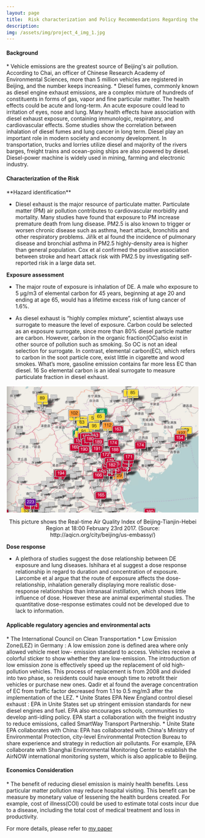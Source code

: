 ```yaml
---
layout: page
title:  Risk characterization and Policy Recommendations Regarding the Diesel Exhaust and PM2.5 in Beijing-Tianjin-Hebei Area
description: 
img: /assets/img/project_4_img_1.jpg
---
```

<h4><b>Background</b></h4>
* Vehicle emissions are the greatest source of Beijing's air pollution. According to Chai, an officer of Chinese Research Academy of Environmental Sciences, more than 5 million vehicles are registered in Beijing, and the number keeps increasing.
* Diesel fumes, commonly known as diesel engine exhaust emissions, are a complex mixture of hundreds of constituents in forms of gas, vapor and fine particular matter. The health effects could be acute and long-term. An acute exposure could lead to irritation of eyes, nose and lung. Many health effects have association with diesel exhaust exposure, containing immunologic, respiratory, and cardiovascular effects. Some studies show the correlation between inhalation of diesel fumes and lung cancer in long term. Diesel play an important role in modern society and economy development. In transportation, trucks and lorries utilize diesel and majority of the rivers barges, freight trains and ocean-going ships are also powered by diesel. Diesel-power machine is widely used in mining, farming and electronic industry.

<h4><b>Characterization of the Risk</b></h4>
**Hazard identification**

* Diesel exhaust is the major resource of particulate matter. Particulate matter (PM) air pollution contributes to cardiovascular morbidity and mortality. Many studies have found that exposure to PM increase premature death from lung disease. PM2.5 is also known to trigger or worsen chronic disease such as asthma, heart attack, bronchitis and other respiratory problems. Jiřík et al found the incidence of pulmonary disease and bronchial asthma in PM2.5 highly-density area is higher than general population. Cox et al confirmed the positive association between stroke and heart attack risk with PM2.5 by investigating self-reported risk in a large data set.

**Exposure assessment**

* The major route of exposure is inhalation of DE. A male who exposure to 5 μg/m3 of elemental carbon for 45 years, beginning at age 20 and ending at age 65, would has a lifetime excess risk of lung cancer of 1.6%.

* As diesel exhaust is “highly complex mixture”, scientist always use surrogate to measure the level of exposure. Carbon could be selected as an exposure surrogate, since more than 80% diesel particle matter are carbon. However, carbon in the organic fraction(OC)also exist in other source of pollution such as smoking. So OC is not an ideal selection for surrogate. In contrast, elemental carbon(EC), which refers to carbon in the soot particle core, exist little in cigarette and wood smokes. What’s more, gasoline emission contains far more less EC than diesel. 16 So elemental carbon is an ideal surrogate to measure particulate fraction in diesel exhaust.

<img align = "middle" src="/assets/img/Project_4_img_2.jpg" width="700" >

<p align="center"> This picture shows the Real-time Air Quality Index of Beijing-Tianjin-Hebei Region at 18:00 February 23rd 2017. (Source: http://aqicn.org/city/beijing/us-embassy/)</p>

**Dose response**

* A plethora of studies suggest the dose relationship between DE exposure and lung diseases. Ishihara et al suggest a dose response relationship in regard to duration and concentration of exposure. Larcombe et al argue that the route of exposure affects the dose-relationship, inhalation generally displaying more realistic dose-response relationships than intranasal instillation, which shows little influence of dose. However these are animal experimental studies. The quantitative dose-response estimates could not be developed due to lack to information.

<h4><b>Applicable regulatory agencies and environmental acts</b></h4>
* The International Council on Clean Transportation
* Low Emission Zone(LEZ) in Germany : A low emission zone is defined area where only allowed vehicle meet low- emission standard to access. Vehicles receive a colorful sticker to show whether they are low-emission. The introduction of low emission zone is effectively speed up the replacement of old high-pollution vehicles. This process of replacement is from 2008 and divided into two phase, so residents could have enough time to retrofit their vehicles or purchase new ones. Qadir et al found the average concentration of EC from traffic factor decreased from 1.1 to 0.5 mg/m3 after the implementation of the LEZ.
* Unite States EPA New England control diesel exhaust : EPA in Unite States set up stringent emission standards for new diesel engines and fuel. EPA also encourages schools, communities to develop anti-idling policy. EPA start a collaboration with the freight industry to reduce emissions, called SmartWay Transport Partnership. 
* Unite State EPA collaborates with China: EPA has collaborated with China's Ministry of Environmental Protection, city-level Environmental Protection Bureau to share experience and strategy in reduction air pollutants. For example, EPA collaborate with Shanghai Environmental Monitoring Center to establish the AirNOW international monitoring system, which is also applicable to Beijing.

<h4><b>Economics Consideration</b></h4>
* The benefit of reducing diesel emission is mainly health benefits. Less particular matter pollution may reduce hospital visiting. This benefit can be measure by monetary value of lessening the health burdens created. For example, cost of illness(COI) could be used to estimate total costs incur due to a disease, including the total cost of medical treatment and loss in productivity. 

For more details, please refer to [my paper](/assets/pdf/paper_1.pdf)